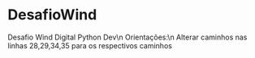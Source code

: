 # DesafioWind
Desafio Wind Digital Python Dev\n
Orientações:\n
Alterar caminhos nas linhas 28,29,34,35 para os respectivos caminhos

